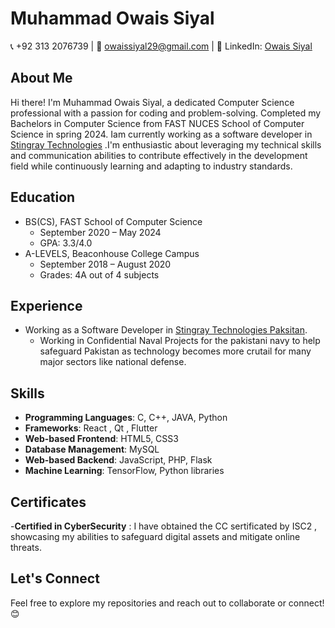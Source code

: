 # Muhammad Owais Siyal
📞 +92 313 2076739 | 📧 owaissiyal29@gmail.com | 👔 LinkedIn: [Owais Siyal](https://www.linkedin.com/in/owais-siyal-3a07a0225/)  

## About Me
Hi there! I'm Muhammad Owais Siyal, a dedicated Computer Science professional with a passion for coding and problem-solving. Completed my Bachelors in Computer Science from FAST NUCES School of Computer Science in spring 2024. Iam currently working as a software developer in [Stingray Technologies](https://stingray.com.pk/) .I'm enthusiastic about leveraging my technical skills and communication abilities to contribute effectively in the development field while continuously learning and adapting to industry standards.


## Education
- BS(CS), FAST School of Computer Science
  - September 2020 – May 2024
  - GPA: 3.3/4.0
- A-LEVELS, Beaconhouse College Campus
  - September 2018 – August 2020
  - Grades: 4A out of 4 subjects

## Experience 
- Working as a Software Developer in [Stingray Technologies Paksitan](https://stingray.com.pk/).
    - Working in Confidential Naval Projects for the pakistani navy to help safeguard Pakistan as technology becomes more crutail for many major sectors like national defense. 

## Skills
- **Programming Languages**: C, C++, JAVA, Python
- **Frameworks**: React , Qt , Flutter
- **Web-based Frontend**: HTML5, CSS3
- **Database Management**: MySQL
- **Web-based Backend**: JavaScript, PHP, Flask
- **Machine Learning**: TensorFlow, Python libraries

## Certificates
-**Certified in CyberSecurity** : I have obtained the CC sertificated by ISC2 , showcasing my abilities to safeguard digital assets and mitigate online threats. 

## Let's Connect
Feel free to explore my repositories and reach out to collaborate or connect! 😊
<!---
m-owais-siyal/m-owais-siyal is a ✨ special ✨ repository because its `README.md` (this file) appears on your GitHub profile.
You can click the Preview link to take a look at your changes.
--->
